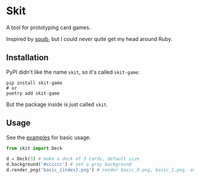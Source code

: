 # Skit

A tool for prototyping card games.

Inspired by [squib][squib], but I could never quite get my head around Ruby.

[squib]: https://github.com/andymeneely/squib

## Installation

PyPI didn't like the name `skit`, so it's called `skit-game`:

```ShellSession
pip install skit-game
# or
poetry add skit-game
```

But the package inside is just called `skit`.

## Usage

See the [examples](https://github.com/vtbassmatt/skit/blob/main/examples) for basic usage.

```python
from skit import Deck

d = Deck(3) # make a deck of 3 cards, default size
d.background('#cccccc') # set a gray background
d.render_png('basic_{index}.png') # render basic_0.png, basic_1.png, and basic_2.png
```
